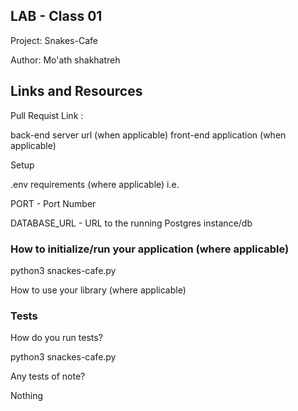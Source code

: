 ## LAB - Class 01

Project: Snakes-Cafe

Author: Mo'ath shakhatreh

## Links and Resources

Pull Requist Link : 

back-end server url (when applicable)
front-end application (when applicable)

Setup

.env requirements (where applicable) i.e.

PORT - Port Number

DATABASE_URL - URL to the running Postgres instance/db

### How to initialize/run your application (where applicable)

python3 snackes-cafe.py

How to use your library (where applicable)

### Tests
How do you run tests?

python3 snackes-cafe.py

Any tests of note?

Nothing